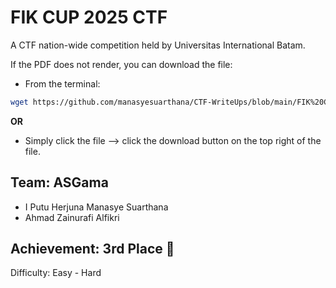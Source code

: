 # FIK CUP 2025 CTF
A CTF nation-wide competition held by Universitas International Batam. 

If the PDF does not render, you can download the file:

- From the terminal:

```bash
wget https://github.com/manasyesuarthana/CTF-WriteUps/blob/main/FIK%20CUP%202025/WriteUp_ASGama_FIKCUP2025.pdf
```

**OR**

- Simply click the file --> click the download button on the top right of the file.

## Team: ASGama
- I Putu Herjuna Manasye Suarthana
- Ahmad Zainurafi Alfikri

## Achievement: 3rd Place 🥉
Difficulty: Easy - Hard